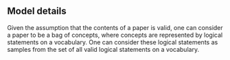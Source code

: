 ## Model details
Given the assumption that the contents of a paper is valid, one can consider a paper to be a bag of concepts, where concepts are represented by logical statements on a vocabulary. One can consider these logical statements as samples from the set of all valid logical statements on a vocabulary.
